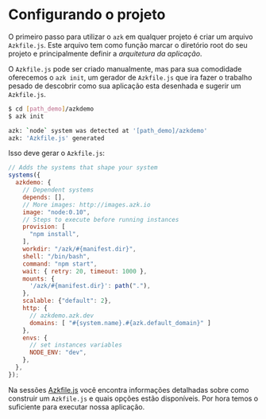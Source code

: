 # Configurando o projeto

O primeiro passo para utilizar o `azk` em qualquer projeto é criar um arquivo `Azkfile.js`. Este arquivo tem como função marcar o diretório root do seu projeto e principalmente definir a *arquitetura da aplicação*.

O `Azkfile.js` pode ser criado manualmente, mas para sua comodidade oferecemos o `azk init`, um gerador de `Azkfile.js` que ira fazer o trabalho pesado de descobrir como sua aplicação esta desenhada e sugerir um `Azkfile.js`.

```bash
$ cd [path_demo]/azkdemo
$ azk init

azk: `node` system was detected at '[path_demo]/azkdemo'
azk: 'Azkfile.js' generated
```

Isso deve gerar o `Azkfile.js`:

```js
// Adds the systems that shape your system
systems({
  azkdemo: {
    // Dependent systems
    depends: [],
    // More images: http://images.azk.io
    image: "node:0.10",
    // Steps to execute before running instances
    provision: [
      "npm install",
    ],
    workdir: "/azk/#{manifest.dir}",
    shell: "/bin/bash",
    command: "npm start",
    wait: { retry: 20, timeout: 1000 },
    mounts: {
      '/azk/#{manifest.dir}': path("."),
    },
    scalable: {"default": 2},
    http: {
      // azkdemo.azk.dev
      domains: [ "#{system.name}.#{azk.default_domain}" ]
    },
    envs: {
      // set instances variables
      NODE_ENV: "dev",
    },
  },
});
```

Na sessões [Azkfile.js](../azkfilejs/README.md) você encontra informações detalhadas sobre como construir um `Azkfile.js` e quais opções estão disponíveis. Por hora temos o suficiente para executar nossa aplicação.
